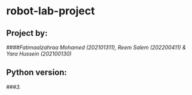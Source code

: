 # robot-lab-project

## **Project by:** 
####_Fatimaalzahraa Mohamed *(202101311)*, Reem Salem *(202200411)* & Yara Hussein *(202100130)*_

## **Python version:** 
###_3._
